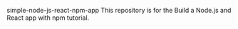 simple-node-js-react-npm-app
This repository is for the Build a Node.js and React app with npm tutorial.
